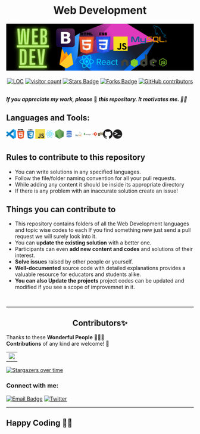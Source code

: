 <div align="center">
<h1>Web Development</h1>
</div>

<img width="1280" alt="DSA banner" src="https://github.com/Mimo2k/Web-Development/blob/f13ffc74d735646c168d58ff51cddfff0a3c2653/1.%20Html/1.%20Basic%20Tags/Resources/Banner%201.png">
<br />
<br />
<div align="center">
<a href="https://github.com/Mimo2k/Web-Development"><img src="https://sloc.xyz/github/Mimo2k/Web-Development" alt="LOC"/></a>
<a href="https://github.com/Mimo2k/Web-Development"><img src="https://visitor-badge.laobi.icu/badge?page_id=Mimo2k.Web-Development" alt="visitor count"/></a>
<a href="https://github.com/Mimo2k/Web-Development/stargazers"><img src="https://img.shields.io/github/stars/Mimo2k/Web-Development" alt="Stars Badge"/></a>
<a href="https://github.com/Mimo2k/Web-Development/network/members"><img src="https://img.shields.io/github/forks/Mimo2k/Web-Development" alt="Forks Badge"/></a>
<a href="https://github.com/Mimo2k/Web-Development/graphs/contributors"><img alt="GitHub contributors" src="https://img.shields.io/github/contributors/Mimo2k/Web-Development?color=2b9348"></a>
<br />
<br />
</div>

<b><i>If you appreciate my work, please</i></b> 🌟 <b><i>this repository. It motivates me. 🚀🚀</i></b>



<div align="left">

## Languages and Tools:

<img align="left" alt="Visual Studio Code" width="26px" src="https://raw.githubusercontent.com/github/explore/80688e429a7d4ef2fca1e82350fe8e3517d3494d/topics/visual-studio-code/visual-studio-code.png" />
<img align="left" alt="HTML5" width="26px" src="https://raw.githubusercontent.com/github/explore/80688e429a7d4ef2fca1e82350fe8e3517d3494d/topics/html/html.png" />
<img align="left" alt="CSS3" width="26px" src="https://raw.githubusercontent.com/github/explore/80688e429a7d4ef2fca1e82350fe8e3517d3494d/topics/css/css.png" />
<img align="left" alt="JavaScript" width="26px" src="https://raw.githubusercontent.com/github/explore/80688e429a7d4ef2fca1e82350fe8e3517d3494d/topics/javascript/javascript.png" />
<img align="left" alt="React" width="26px" src="https://raw.githubusercontent.com/github/explore/80688e429a7d4ef2fca1e82350fe8e3517d3494d/topics/react/react.png" />
<img align="left" alt="Node.js" width="26px" src="https://raw.githubusercontent.com/github/explore/80688e429a7d4ef2fca1e82350fe8e3517d3494d/topics/nodejs/nodejs.png" />
<img align="left" alt="SQL" width="26px" src="https://raw.githubusercontent.com/github/explore/80688e429a7d4ef2fca1e82350fe8e3517d3494d/topics/sql/sql.png" />
<img align="left" alt="MySQL" width="26px" src="https://raw.githubusercontent.com/github/explore/80688e429a7d4ef2fca1e82350fe8e3517d3494d/topics/mysql/mysql.png" />
<img align="left" alt="MongoDB" width="26px" src="https://raw.githubusercontent.com/github/explore/80688e429a7d4ef2fca1e82350fe8e3517d3494d/topics/mongodb/mongodb.png" />
<img align="left" alt="Git" width="26px" src="https://raw.githubusercontent.com/github/explore/80688e429a7d4ef2fca1e82350fe8e3517d3494d/topics/git/git.png" />
<img align="left" alt="GitHub" width="26px" src="https://raw.githubusercontent.com/github/explore/78df643247d429f6cc873026c0622819ad797942/topics/github/github.png" />
<img align="left" alt="Terminal" width="26px" src="https://raw.githubusercontent.com/github/explore/80688e429a7d4ef2fca1e82350fe8e3517d3494d/topics/terminal/terminal.png" />

</div>
	

<br/>
<br/>

<div align="left">
	
## Rules to contribute to this repository

- You can write solutions in any specified languages.
- Follow the file/folder naming convention for all your pull requests.
- While adding any content it should be inside its appropriate directory
- If there is any problem with an inaccurate solution create an issue!

## Things you can contribute to

- This repository contains folders of all the Web Development languages and topic wise codes to each If you find something 
new just send a pull request we will surely look into it.
- You can **update the existing solution** with a better one.
- Participants can even **add new content and codes** and solutions of their interest.
- **Solve issues** raised by other people or yourself.
- **Well-documented** source code with detailed explanations provides a valuable resource for educators and students alike.
- **You can also Update the projects** project codes can be updated and modified if you see a scope of improvemnet in it.

</div>

<br />

<hr>

<h2 align=center>Contributors✨</h2>

Thanks to these **Wonderful People** 👨🏻‍💻 <br>
**Contributions** of any kind are welcome! 🚀

<table>
	<tr>
		 <td>
  <a href="https://https://github.com/Mimo2k/Web-Development/graphs/contributors">
  <img src="https://contrib.rocks/image?repo=Mimo2k/Web-Development" />
  </a>
		</td>
	</tr>
</table>

[![Stargazers over time](https://starchart.cc/Mimo2k/Web-Development.svg)](https://starchart.cc/Mimo2k/Web-Development)


### Connect with me:

[![Email Badge](https://img.shields.io/badge/-Email-c14438?style=flat-square&logo=Gmail&logoColor=white&link=mailto:joydeeppatra18101999@gmail.com)](mailto:joydeeppatra18101999@gmail.com) 
[![Twitter](https://img.shields.io/badge/Twitter-1DA1F2?style=flat-square&logo=twitter&logoColor=white)](https://twitter.com/RewindON1) 

<!--<img align="left" alt="codeSTACKr | Twitter" width="22px" src="https://cdn.jsdelivr.net/npm/simple-icons@v3/icons/twitter.svg" />
<img align="left" alt="codeSTACKr | LinkedIn" width="22px" src="https://cdn.jsdelivr.net/npm/simple-icons@v3/icons/linkedin.svg" />
<img align="left" alt="codeSTACKr | Instagram" width="22px" src="https://cdn.jsdelivr.net/npm/simple-icons@v3/icons/instagram.svg" /> -->

<hr>

## Happy Coding 👨‍💻




